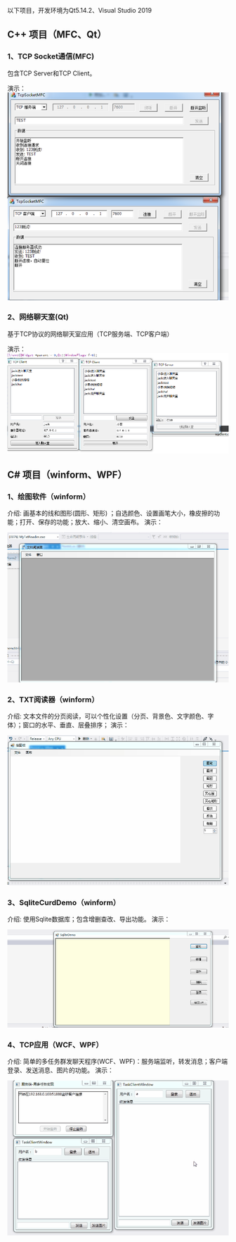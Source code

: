 以下项目，开发环境为Qt5.14.2、Visual Studio 2019

## C++ 项目（MFC、Qt） 

### 1、TCP Socket通信(MFC)  
包含TCP Server和TCP Client。

演示：
![qtdemo](demo/tcpMFC.png)

### 2、网络聊天室(Qt) 
基于TCP协议的网络聊天室应用（TCP服务端、TCP客户端）

演示：
![qtdemo](demo/tcpQtDemo.png)

## C# 项目（winform、WPF）

### 1、绘图软件（winform）
介绍: 画基本的线和图形(圆形、矩形) ；自选颜色、设置画笔大小，橡皮擦的功能；打开、保存的功能；放大、缩小、清空画布。
演示：

![txtreader](demo/txtreader.gif)

### 2、TXT阅读器（winform）
介绍: 文本文件的分页阅读，可以个性化设置（分页、背景色、文字颜色、字体）；窗口的水平、垂直、层叠排序；
演示：

![huitu](demo/huitu.gif)

### 3、SqliteCurdDemo（winform）
介绍: 使用Sqlite数据库；包含增删查改、导出功能。
演示：

![huitu](demo/sqliteDemo.gif)

### 4、TCP应用（WCF、WPF）
介绍: 简单的多任务群发聊天程序(WCF、WPF)：服务端监听，转发消息；客户端登录、发送消息、图片的功能。
演示：

![tcp](demo/tcpDemo.gif)

